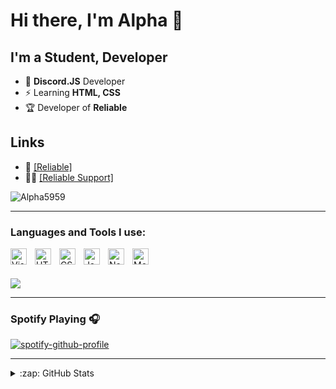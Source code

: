 # Hi there, I'm Alpha 👋 

## I'm a Student, Developer

- 🥅 **Discord.JS** Developer 
- ⚡ Learning **HTML, CSS**
- 🏆 Developer of **Reliable**

## Links

- 🎉 [[Reliable]](https://dsc.gg/reliable-bot)
- 🦸‍♂️ [[Reliable Support]](https://dsc.gg/reliable-support)

<p align="left"> <img src="https://komarev.com/ghpvc/?username=Alpha5959&label=Profile%20views&color=6b21ff&style=flat" alt="Alpha5959" /> </p>

---

### Languages and Tools I use:

[<img align="left" alt="Visual Studio Code" width="26px" src="https://cdn.jsdelivr.net/gh/devicons/devicon/icons/vscode/vscode-original.svg" style="padding-right:10px;" />][webdevplaylist]
[<img align="left" alt="HTML5" width="26px" src="https://cdn.jsdelivr.net/gh/devicons/devicon/icons/html5/html5-original.svg" style="padding-right:10px;" />][course]
[<img align="left" alt="CSS3" width="26px" src="https://cdn.jsdelivr.net/gh/devicons/devicon/icons/css3/css3-original.svg" style="padding-right:10px;" />][cssplaylist]
[<img align="left" alt="JavaScript" width="26px" src="https://cdn.jsdelivr.net/gh/devicons/devicon/icons/javascript/javascript-original.svg" style="padding-right:10px;" />][jsplaylist]
[<img align="left" alt="Node.js" width="26px" src="https://cdn.jsdelivr.net/gh/devicons/devicon/icons/nodejs/nodejs-original.svg" style="padding-right:10px;" />][youtube]
[<img align="left" alt="MongoDB" width="26px" src="https://cdn.jsdelivr.net/gh/devicons/devicon/icons/mongodb/mongodb-original.svg" style="padding-right:10px;" />][twitter]

<br />
<br />

![](https://discord.c99.nl/widget/theme-3/783661052738011176.png)

---

### Spotify Playing 🎧

[![spotify-github-profile](https://spotify-github-profile.vercel.app/api/view?uid=Alpha&cover_image=true&theme=default&bar_color_cover=true)](https://spotify-github-profile.vercel.app/api/view?uid=Alpha&redirect=true)

---

</details>

<details>
  <summary>:zap: GitHub Stats</summary>

  <img align="left" alt="Alpha's GitHub Stats" src="https://github-readme-stats.vercel.app/api?username=Alpha5959&show_icons=true&hide_border=false&title_color=d4a6ff&icon_color=6b21ff&bg_color=09131B&text_color=ffffff&border_color=ff2f32" />

</details>

[course]: https://youtu.be/dQw4w9WgXcQ
[twitter]: https://youtu.be/dQw4w9WgXcQ
[youtube]: https://youtu.be/dQw4w9WgXcQ
[webdevplaylist]: https://youtu.be/dQw4w9WgXcQ
[jsplaylist]: https://youtu.be/dQw4w9WgXcQ
[cssplaylist]: https://youtu.be/dQw4w9WgXcQ
